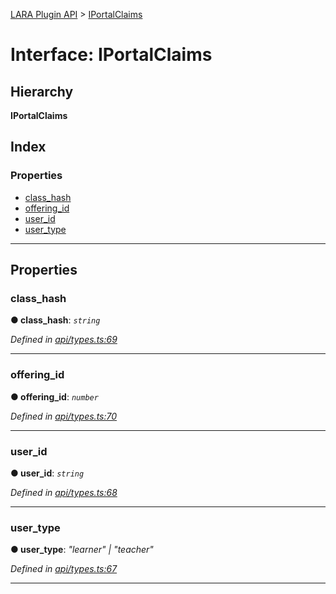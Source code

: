[LARA Plugin API](../README.md) > [IPortalClaims](../interfaces/iportalclaims.md)

# Interface: IPortalClaims

## Hierarchy

**IPortalClaims**

## Index

### Properties

* [class_hash](iportalclaims.md#class_hash)
* [offering_id](iportalclaims.md#offering_id)
* [user_id](iportalclaims.md#user_id)
* [user_type](iportalclaims.md#user_type)

---

## Properties

<a id="class_hash"></a>

###  class_hash

**● class_hash**: *`string`*

*Defined in [api/types.ts:69](https://github.com/concord-consortium/lara/blob/fadb0910/lara-plugin-api/src/api/types.ts#L69)*

___
<a id="offering_id"></a>

###  offering_id

**● offering_id**: *`number`*

*Defined in [api/types.ts:70](https://github.com/concord-consortium/lara/blob/fadb0910/lara-plugin-api/src/api/types.ts#L70)*

___
<a id="user_id"></a>

###  user_id

**● user_id**: *`string`*

*Defined in [api/types.ts:68](https://github.com/concord-consortium/lara/blob/fadb0910/lara-plugin-api/src/api/types.ts#L68)*

___
<a id="user_type"></a>

###  user_type

**● user_type**: *"learner" \| "teacher"*

*Defined in [api/types.ts:67](https://github.com/concord-consortium/lara/blob/fadb0910/lara-plugin-api/src/api/types.ts#L67)*

___

